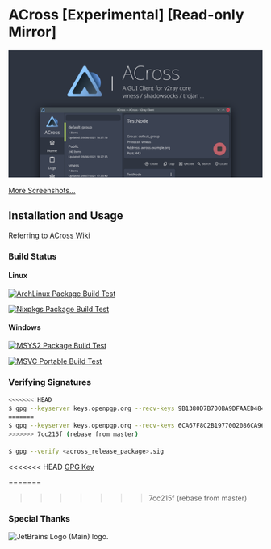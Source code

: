 # ACross [Experimental] [Read-only Mirror]

![banner](misc/design/banner.png)

[More Screenshots...](misc/screenshots)

## Installation and Usage

Referring to [ACross Wiki](https://wiki.arktoria.org/)

### Build Status

#### Linux

[![ArchLinux Package Build Test](https://github.com/ArkToria/ACross/actions/workflows/arch-build.yaml/badge.svg?branch=master)](https://github.com/ArkToria/ACross/actions/workflows/arch-build.yaml)

[![Nixpkgs Package Build Test](https://github.com/ArkToria/ACross/actions/workflows/nix-build.yaml/badge.svg)](https://github.com/ArkToria/ACross/actions/workflows/nix-build.yaml)

#### Windows

[![MSYS2 Package Build Test](https://github.com/ArkToria/ACross/actions/workflows/msys2-mingw64-build.yaml/badge.svg)](https://github.com/ArkToria/ACross/actions/workflows/msys2-mingw64-build.yaml)

[![MSVC Portable Build Test](https://github.com/ArkToria/ACross/actions/workflows/msvc-build.yaml/badge.svg)](https://github.com/ArkToria/ACross/actions/workflows/msvc-build.yaml)

### Verifying Signatures

```bash
<<<<<<< HEAD
$ gpg --keyserver keys.openpgp.org --recv-keys 9B1380D7B700BA9DFAAED4849EEEED2D1566C61B
=======
$ gpg --keyserver keys.openpgp.org --recv-keys 6CA67F8C2B1977002086CA96E3CC8F9C451BD83E
>>>>>>> 7cc215f (rebase from master)

$ gpg --verify <across_release_package>.sig
```

<<<<<<< HEAD
[GPG Key](https://keys.openpgp.org/vks/v1/by-fingerprint/9B1380D7B700BA9DFAAED4849EEEED2D1566C61B)

=======
>>>>>>> 7cc215f (rebase from master)
### Special Thanks

<img src="https://resources.jetbrains.com/storage/products/company/brand/logos/jb_beam.png" alt="JetBrains Logo (Main) logo." width="168">
